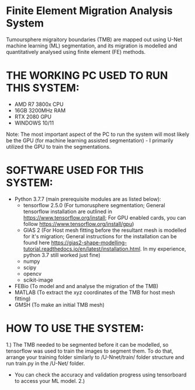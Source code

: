 # Finite Element Migration Analysis System
Tumoursphere migraitory boundaries (TMB) are mapped out using U-Net machine learning (ML) segmentation, and its migration is modelled and quantitatively analysed using finite element (FE) methods.

# THE WORKING PC USED TO RUN THIS SYSTEM:
- AMD R7 3800x CPU
- 16GB 3200MHz RAM
- RTX 2080 GPU
- WINDOWS 10/11

Note: The most important aspect of the PC to run the system will most likely be the GPU (for machine learning assisted segmentation) - I primarily utilized the GPU to train the segmentations.

# SOFTWARE USED FOR THIS SYSTEM:
- Python 3.7.7 (main prerequisite modules are as listed below):
  - tensorflow 2.5.0 (For tumorusphere segmentation; General tensorflow installation are outlined in https://www.tensorflow.org/install; For GPU enabled cards, you can follow https://www.tensorflow.org/install/gpu)
  - GIAS 2 (For Host mesh fitting before the resultant mesh is modelled for it's migration; General instructions for the installation can be found here https://gias2-shape-modelling-tutorial.readthedocs.io/en/latest/installation.html. In my experience, python 3.7 still worked just fine)
  - numpy
  - scipy
  - opencv
  - scikit-image
- FEBio (To model and and analyse the migration of the TMB)
- MATLAB (To extract the xyz coordinates of the TMB for host mesh fitting)
- GMSH (To make an initial TMB mesh)

# HOW TO USE THE SYSTEM:
1.) The TMB needed to be segmented before it can be modelled, so tensorflow was used to train the images to segment them. To do that, arrange your training folder similarly to /U-Nnet/train/ folder structure and run train.py in the /U-Net/ folder.
  - You can check the accuracy and validation progress using tensorboard to access your ML model.
2.) 




